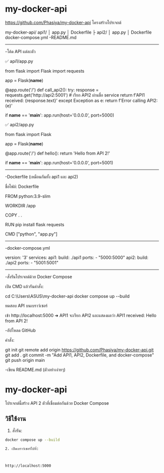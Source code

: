 # my-docker-api
https://github.com/Phasiya/my-docker-api
โครงสร้างโปรเจกต์

my-docker-api/
         api1/
│    app.py
│    Dockerfile
├       api2/
│    app.py
│    Dockerfile
docker-compose.yml
-README.md


---

-โค้ด API แต่ละตัว

✅ api1/app.py

from flask import Flask
import requests

app = Flask(__name__)

@app.route('/')
def call_api2():
    try:
        response = requests.get('http://api2:5001')  # เรียก API2 ผ่านชื่อ service
        return f'API1 received: {response.text}'
    except Exception as e:
        return f'Error calling API2: {e}'

if __name__ == '__main__':
    app.run(host='0.0.0.0', port=5000)

✅ api2/app.py

from flask import Flask

app = Flask(__name__)

@app.route('/')
def hello():
    return 'Hello from API 2!'

if __name__ == '__main__':
    app.run(host='0.0.0.0', port=5001)


---

-Dockerfile (เหมือนกันทั้ง api1 และ api2)

ชื่อไฟล์: Dockerfile

FROM python:3.9-slim

WORKDIR /app

COPY . .

RUN pip install flask requests

CMD ["python", "app.py"]


---

-docker-compose.yml

version: '3'
services:
  api1:
    build: ./api1
    ports:
      - "5000:5000"
  api2:
    build: ./api2
    ports:
      - "5001:5001"


---

-สั่งรันโปรเจกต์ด้วย Docker Compose

เปิด CMD แล้วรันคำสั่ง:

cd C:\Users\ASUS\my-docker-api
docker compose up --build


ทดสอบ API บนเบราว์เซอร์

เข้า http://localhost:5000 ➜ API1 จะเรียก API2 และแสดงผลว่า
API1 received: Hello from API 2!



-อัปโหลด GitHub

คำสั่ง:

git init
git remote add origin https://github.com/Phasiya/my-docker-api.git
git add .
git commit -m "Add API1, API2, Dockerfile, and docker-compose"
git push origin main




-เขียน README.md (ตัวอย่างง่ายๆ)

# my-docker-api

โปรเจกต์นี้สร้าง API 2 ตัวที่เชื่อมต่อกันด้วย Docker Compose

## วิธีใช้งาน

1. สั่งรัน:
```bash
docker compose up --build

2. เปิดเบราว์เซอร์ไปที่:



http://localhost:5000
